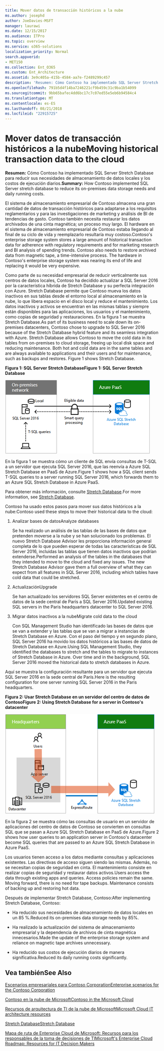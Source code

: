 ```yaml
---
title: Mover datos de transacción históricos a la nube
ms.author: josephd
author: JoeDavies-MSFT
manager: laurawi
ms.date: 12/15/2017
ms.audience: ITPro
ms.topic: overview
ms.service: o365-solutions
localization_priority: Normal
search.appverid:
- MET150
ms.collection: Ent_O365
ms.custom: Ent_Architecture
ms.assetid: 3e9c405a-415b-4584-aa7e-f2489299c457
description: 'Resumen: Cómo Contoso ha implementado SQL Server Stretch Database para reducir sus necesidades de almacenamiento de datos locales y los costos de ejecución diarios.'
ms.openlocfilehash: 791b5d4f14ba7246221cf9b459c31c9ba1b54099
ms.sourcegitcommit: 9bb65bafec4dd6bc17c7c07ed55e5eb6b94584c4
ms.translationtype: MT
ms.contentlocale: es-ES
ms.lasthandoff: 08/21/2018
ms.locfileid: "22915725"
---
```

# <a name="moving-historical-transaction-data-to-the-cloud"></a><span data-ttu-id="e85da-103">Mover datos de transacción históricos a la nube</span><span class="sxs-lookup"><span data-stu-id="e85da-103">Moving historical transaction data to the cloud</span></span>

 <span data-ttu-id="e85da-104">**Resumen:** Cómo Contoso ha implementado SQL Server Stretch Database para reducir sus necesidades de almacenamiento de datos locales y los costos de ejecución diarios.</span><span class="sxs-lookup"><span data-stu-id="e85da-104">**Summary:** How Contoso implemented SQL Server stretch database to reduce its on-premises data storage needs and daily running costs.</span></span>
  
<span data-ttu-id="e85da-p101">El sistema de almacenamiento empresarial de Contoso almacena una gran cantidad de datos de transacción históricos para adaptarse a los requisitos reglamentarios y para las investigaciones de marketing y análisis de BI de tendencias de gasto. Contoso también necesita restaurar los datos archivados de una cinta magnética; un proceso muy largo. El hardware en el sistema de almacenamiento empresarial de Contoso estaba llegando al final de su ciclo de vida y reemplazarlo resultaría muy costoso.</span><span class="sxs-lookup"><span data-stu-id="e85da-p101">Contoso's enterprise storage system stores a large amount of historical transaction data for adherence with regulatory requirements and for marketing research and BI analysis of spending trends. Contoso also needs to restore archived data from magnetic tape, a time-intensive process. The hardware in Contoso's enterprise storage system was nearing its end of life and replacing it would be very expensive.</span></span> 
  
<span data-ttu-id="e85da-p102">Como parte de su necesidad empresarial de reducir verticalmente sus centros de datos locales, Contoso ha decidido actualizar a SQL Server 2016 por la característica híbrida de Stretch Database y su perfecta integración con Azure. Stretch Database permite que Contoso mueva los datos inactivos en sus tablas desde el entorno local al almacenamiento en la nube, lo que libera espacio en el disco local y reduce el mantenimiento. Los datos inactivos y activos se encuentran en las mismas tablas y siempre están disponibles para las aplicaciones, los usuarios y el mantenimiento, como copias de seguridad y restauraciones. En la figura 1 se muestra Stretch Database.</span><span class="sxs-lookup"><span data-stu-id="e85da-p102">As part of its business need to scale down its on-premises datacenters, Contoso chose to upgrade to SQL Server 2016 because of the Stretch Database hybrid feature and its seamless integration with Azure. Stretch Database allows Contoso to move the cold data in its tables from on-premises to cloud storage, freeing up local disk space and reducing maintenance. Both hot and cold data are in the same tables and are always available to applications and their users and for maintenance, such as backups and restores. Figure 1 shows Stretch Database.</span></span>
  
<span data-ttu-id="e85da-112">**Figura 1: SQL Server Stretch Database**</span><span class="sxs-lookup"><span data-stu-id="e85da-112">**Figure 1: SQL Server Stretch Database**</span></span>

![SQL Server Stretch Database como solución de datos híbrido](media/Contoso-Poster/StretchDB01.png)
  
<span data-ttu-id="e85da-114">En la figura 1 se muestra cómo un cliente de SQL envía consultas de T-SQL a un servidor que ejecuta SQL Server 2016, que las reenvía a Azure SQL Stretch Database en PaaS de Azure.</span><span class="sxs-lookup"><span data-stu-id="e85da-114">Figure 1 shows how a SQL client sends T-SQL queries to a server running SQL Server 2016, which forwards them to an Azure SQL Stretch Database in Azure PaaS.</span></span>
  
<span data-ttu-id="e85da-115">Para obtener más información, consulte [Stretch Database](https://msdn.microsoft.com/library/dn935011.aspx).</span><span class="sxs-lookup"><span data-stu-id="e85da-115">For more information, see [Stretch Database](https://msdn.microsoft.com/library/dn935011.aspx).</span></span>
  
<span data-ttu-id="e85da-116">Contoso ha usado estos pasos para mover sus datos históricos a la nube:</span><span class="sxs-lookup"><span data-stu-id="e85da-116">Contoso used these steps to move their historical data to the cloud:</span></span>
  
1. <span data-ttu-id="e85da-117">Analizar bases de datos</span><span class="sxs-lookup"><span data-stu-id="e85da-117">Analyze databases</span></span>
    
    <span data-ttu-id="e85da-p103">Se ha realizado un análisis de las tablas de las bases de datos que pretenden moverse a la nube y se han solucionado los problemas. El nuevo Stretch Database Advisor les proporciona información general completa de lo que pueden esperar de todas las características de SQL Server 2016, incluidas las tablas que tienen datos inactivos que podrían extenderse.</span><span class="sxs-lookup"><span data-stu-id="e85da-p103">Performed an analysis of the tables in the databases that they intended to move to the cloud and fixed any issues. The new Stretch Database Advisor gave them a full overview of what they can expect from all features in SQL Server 2016, including which tables have cold data that could be stretched.</span></span>
    
2. <span data-ttu-id="e85da-120">Actualización</span><span class="sxs-lookup"><span data-stu-id="e85da-120">Upgrade</span></span>
    
    <span data-ttu-id="e85da-121">Se han actualizado los servidores SQL Server existentes en el centro de datos de la sede central de París a SQL Server 2016.</span><span class="sxs-lookup"><span data-stu-id="e85da-121">Updated existing SQL servers in the Paris headquarters datacenter to SQL Server 2016.</span></span>
    
3. <span data-ttu-id="e85da-122">Migrar datos inactivos a la nube</span><span class="sxs-lookup"><span data-stu-id="e85da-122">Migrate cold data to the cloud</span></span>
    
    <span data-ttu-id="e85da-p104">Con SQL Management Studio han identificado las bases de datos que se van a extender y las tablas que se van a migrar a instancias de Stretch Database en Azure. Con el paso del tiempo y en segundo plano, SQL Server 2016 ha movido los datos históricos a las bases de datos de Stretch Database en Azure.</span><span class="sxs-lookup"><span data-stu-id="e85da-p104">Using SQL Management Studio, they identified the databases to stretch and the tables to migrate to instances of Stretch Database in Azure. Over time and in the background, SQL Server 2016 moved the historical data to stretch databases in Azure.</span></span>
    
<span data-ttu-id="e85da-125">Aquí se muestra la configuración resultante para un servidor que ejecuta SQL Server 2016 en la sede central de París.</span><span class="sxs-lookup"><span data-stu-id="e85da-125">Here is the resulting configuration for one server running SQL Server 2016 in the Paris headquarters.</span></span>
  
<span data-ttu-id="e85da-126">**Figura 2: Usar Stretch Database en un servidor del centro de datos de Contoso**</span><span class="sxs-lookup"><span data-stu-id="e85da-126">**Figure 2: Using Stretch Database for a server in Contoso's datacenter**</span></span>

![SQL Server Stretch Database de configuración de Contoso para un solo equipo que ejecuta SQL Server](media/Contoso-Poster/StretchDB02.png)

  
<span data-ttu-id="e85da-128">En la figura 2 se muestra cómo las consultas de usuario en un servidor de aplicaciones del centro de datos de Contoso se convierten en consultas SQL que se pasan a Azure SQL Stretch Database en PaaS de Azure.</span><span class="sxs-lookup"><span data-stu-id="e85da-128">Figure 2 shows how user queries to an application server in Contoso's datacenter become SQL queries that are passed to an Azure SQL Stretch Database in Azure PaaS.</span></span>
  
<span data-ttu-id="e85da-p105">Los usuarios tienen acceso a los datos mediante consultas y aplicaciones existentes. Las directivas de acceso siguen siendo las mismas. Además, no se necesitan copias de seguridad en cinta. El mantenimiento consiste en realizar copias de seguridad y restaurar datos activos.</span><span class="sxs-lookup"><span data-stu-id="e85da-p105">Users access the data through existing apps and queries. Access policies remain the same. Moving forward, there is no need for tape backups. Maintenance consists of backing up and restoring hot data.</span></span>
  
<span data-ttu-id="e85da-133">Después de implementar Stretch Database, Contoso:</span><span class="sxs-lookup"><span data-stu-id="e85da-133">After implementing Stretch Database, Contoso:</span></span>
  
- <span data-ttu-id="e85da-134">Ha reducido sus necesidades de almacenamiento de datos locales en un 85 %.</span><span class="sxs-lookup"><span data-stu-id="e85da-134">Reduced its on-premises data storage needs by 85%.</span></span>
    
- <span data-ttu-id="e85da-135">Ha realizado la actualización del sistema de almacenamiento empresarial y la dependencia de archivos de cinta magnética innecesarios.</span><span class="sxs-lookup"><span data-stu-id="e85da-135">Made the update of the enterprise storage system and reliance on magnetic tape archives unnecessary.</span></span>
    
- <span data-ttu-id="e85da-136">Ha reducido sus costos de ejecución diarios de manera significativa.</span><span class="sxs-lookup"><span data-stu-id="e85da-136">Reduced its daily running costs significantly.</span></span>
    
## <a name="see-also"></a><span data-ttu-id="e85da-137">Vea también</span><span class="sxs-lookup"><span data-stu-id="e85da-137">See Also</span></span>

[<span data-ttu-id="e85da-138">Escenarios empresariales para Contoso Corporation</span><span class="sxs-lookup"><span data-stu-id="e85da-138">Enterprise scenarios for the Contoso Corporation</span></span>](enterprise-scenarios-for-the-contoso-corporation.md)
  
[<span data-ttu-id="e85da-139">Contoso en la nube de Microsoft</span><span class="sxs-lookup"><span data-stu-id="e85da-139">Contoso in the Microsoft Cloud</span></span>](contoso-in-the-microsoft-cloud.md)
  
[<span data-ttu-id="e85da-140">Recursos de arquitectura de TI de la nube de Microsoft</span><span class="sxs-lookup"><span data-stu-id="e85da-140">Microsoft Cloud IT architecture resources</span></span>](microsoft-cloud-it-architecture-resources.md)

[<span data-ttu-id="e85da-141">Stretch Database</span><span class="sxs-lookup"><span data-stu-id="e85da-141">Stretch Database</span></span>](https://msdn.microsoft.com/library/dn935011.aspx)
  
[<span data-ttu-id="e85da-142">Mapa de ruta de Enterprise Cloud de Microsoft: Recursos para los responsables de la toma de decisiones de TI</span><span class="sxs-lookup"><span data-stu-id="e85da-142">Microsoft's Enterprise Cloud Roadmap: Resources for IT Decision Makers</span></span>](https://sway.com/FJ2xsyWtkJc2taRD)




